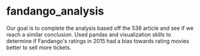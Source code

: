 # fandango_analysis
Our goal is to complete the analysis based off the 538 article and see if we reach a similar conclusion. Used pandas and visualization skills to determine if Fandango's ratings in 2015 had a bias towards rating movies better to sell more tickets.
